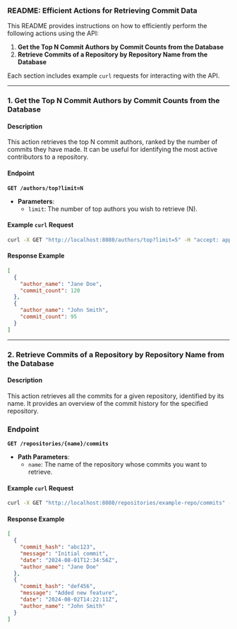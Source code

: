 ### README: Efficient Actions for Retrieving Commit Data

This README provides instructions on how to efficiently perform the following actions using the API:

1. **Get the Top N Commit Authors by Commit Counts from the Database**
2. **Retrieve Commits of a Repository by Repository Name from the Database**

Each section includes example `curl` requests for interacting with the API.

---

### 1. Get the Top N Commit Authors by Commit Counts from the Database

#### Description
This action retrieves the top N commit authors, ranked by the number of commits they have made. It can be useful for identifying the most active contributors to a repository.

#### Endpoint
**`GET /authors/top?limit=N`**

- **Parameters**:
  - `limit`: The number of top authors you wish to retrieve (N).

#### Example `curl` Request
```bash
curl -X GET "http://localhost:8080/authors/top?limit=5" -H "accept: application/json"
```

#### Response Example
```json
[
  {
    "author_name": "Jane Doe",
    "commit_count": 120
  },
  {
    "author_name": "John Smith",
    "commit_count": 95
  }
]
```

---

### 2. Retrieve Commits of a Repository by Repository Name from the Database

#### Description
This action retrieves all the commits for a given repository, identified by its name. It provides an overview of the commit history for the specified repository.

### Endpoint

**`GET /repositories/{name}/commits`**

- **Path Parameters**:
  - `name`: The name of the repository whose commits you want to retrieve.

#### Example `curl` Request
```bash
curl -X GET "http://localhost:8080/repositories/example-repo/commits" -H "accept: application/json"
```

#### Response Example
```json
[
  {
    "commit_hash": "abc123",
    "message": "Initial commit",
    "date": "2024-08-01T12:34:56Z",
    "author_name": "Jane Doe"
  },
  {
    "commit_hash": "def456",
    "message": "Added new feature",
    "date": "2024-08-02T14:22:11Z",
    "author_name": "John Smith"
  }
]
```